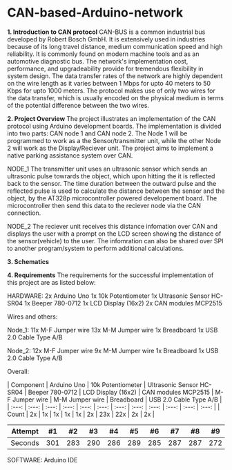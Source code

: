 # CAN-based-Arduino-network

**1. Introduction to CAN protocol**
CAN-BUS is a common industrial bus developed by Robert Bosch GmbH. It is extensively used in industries because of its long travel distance, medium communication speed and high reliability. It is commonly found on modern machine tools and as an automotive diagnostic bus. The network's  implementation cost, performance, and upgradeability provide for tremendous flexibility in system design. The data transfer rates of the network are highly dependent on the wire length as it varies between 1 Mbps for upto 40 meters to 50 Kbps for upto 1000 meters. The protocol makes use of only two wires for the data transfer, which is usually encoded on the physical medium in terms of the potential difference between the two wires.    

**2. Project Overview**
The project illustrates an implementation of the CAN protocol using Arduino development boards. The implementation is divided into two parts: CAN node 1 and CAN node 2. The Node 1 will be programmed to work as a the Sensor/transmitter unit, while the other Node 2 will work as the Display/Reciever unit. The project aims to implement a native parking assistance system over CAN.

NODE_1
The transmitter unit uses an ultrasonic sensor which sends an ultrasonic pulse towrards the object, which upon hitting the it is reflected back to the sensor. The time duration between the outward pulse and the reflected pulse is used to calculate the distance between the sensor and the object, by the AT328p microcontroller powered developement board. The microcontroller then send this data to the reciever node via the CAN connection.

NODE_2
The reciever unit receives this distance infomation over CAN and displays the user with a prompt on the LCD screen showing the distance of the sensor(vehicle) to the user. The infomration can also be shared over SPI to another program/system to perform additional calculations.

**3. Schematics**

**4. Requirements**
The requirements for the successful implementation of this project are as listed below:

HARDWARE:
2x Arduino Uno
1x 10k Potentiometer
1x Ultrasonic Sensor HC-SR04
1x Beeper 780-0712
1x LCD Display (16x2)
2x CAN modules MCP2515 

  Wires and others:
  
  Node_1: 
  11x M-F Jumper wire
  13x M-M Jumper wire
  1x Breadboard
  1x USB 2.0 Cable Type A/B
  
  Node_2: 
  12x M-F Jumper wire
  9x M-M Jumper wire
  1x Breadboard
  1x USB 2.0 Cable Type A/B
  
  Overall:
  
 | Component | Arduino Uno | 10k Potentiometer | Ultrasonic Sensor HC-SR04 | Beeper 780-0712 | LCD Display (16x2) | CAN modules MCP2515 | M-F Jumper wire | M-M Jumper wire | Breadboard | USB 2.0 Cable Type A/B |
| :---: | :---: | :---: | :---: | :---: | :---: | :---: | :---: | :---: | :---: | :---: | :---: |
| Count | 2x | 1x | 1x | 1x | 1x | 2x | 23x | 22x | 2x | 2x |
  
| Attempt | #1 | #2 | #3 | #4 | #5 | #6 | #7 | #8 | #9 | #10 | #11 | #12 |
| :---: | :---: | :---: | :---: | :---: | :---: | :---: | :---: | :---: | :---: | :---: | :---: | :---: |
| Seconds | 301 | 283 | 290 | 286 | 289 | 285 | 287 | 287 | 272 | 276 | 269 | 254 |

SOFTWARE:
Arduino IDE
